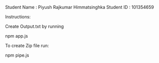 Student Name : Piyush Rajkumar Himmatsinghka
Student ID : 101354659

Instructions:

Create Output.txt by running 

npm app.js

To create Zip file run:

npm pipe.js